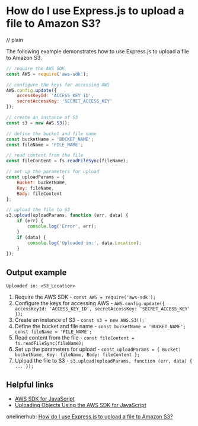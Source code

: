 # How do I use Express.js to upload a file to Amazon S3?
// plain

The following example demonstrates how to use Express.js to upload a file to Amazon S3.

```javascript
// require the AWS SDK
const AWS = require('aws-sdk');

// configure the keys for accessing AWS
AWS.config.update({
    accessKeyId: 'ACCESS_KEY_ID',
    secretAccessKey: 'SECRET_ACCESS_KEY'
});

// create an instance of S3
const s3 = new AWS.S3();

// define the bucket and file name
const bucketName = 'BUCKET_NAME';
const fileName = 'FILE_NAME';

// read content from the file
const fileContent = fs.readFileSync(fileName);

// set up the parameters for upload
const uploadParams = {
    Bucket: bucketName,
    Key: fileName,
    Body: fileContent
};

// upload the file to S3
s3.upload(uploadParams, function (err, data) {
    if (err) {
        console.log('Error', err);
    }
    if (data) {
        console.log('Uploaded in:', data.Location);
    }
});
```

## Output example
 `Uploaded in: <S3_Location>`

1. Require the AWS SDK - `const AWS = require('aws-sdk');`
2. Configure the keys for accessing AWS - `AWS.config.update({ accessKeyId: 'ACCESS_KEY_ID', secretAccessKey: 'SECRET_ACCESS_KEY' });`
3. Create an instance of S3 - `const s3 = new AWS.S3();`
4. Define the bucket and file name - `const bucketName = 'BUCKET_NAME'; const fileName = 'FILE_NAME';`
5. Read content from the file - `const fileContent = fs.readFileSync(fileName);`
6. Set up the parameters for upload - `const uploadParams = { Bucket: bucketName, Key: fileName, Body: fileContent };`
7. Upload the file to S3 - `s3.upload(uploadParams, function (err, data) { ... });`

## Helpful links
- [AWS SDK for JavaScript](https://docs.aws.amazon.com/sdk-for-javascript/v2/developer-guide/welcome.html)
- [Uploading Objects Using the AWS SDK for JavaScript](https://docs.aws.amazon.com/AmazonS3/latest/dev/UploadObjSingleOpJS.html)

onelinerhub: [How do I use Express.js to upload a file to Amazon S3?](https://onelinerhub.com/expressjs/how-do-i-use-express-js-to-upload-a-file-to-amazon-s-)